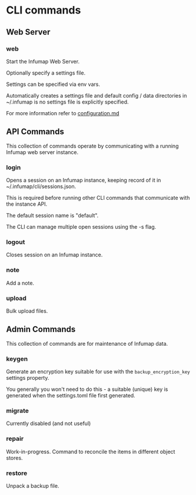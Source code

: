 # CLI commands

## Web Server

### web

Start the Infumap Web Server.

Optionally specify a settings file.

Settings can be specified via env vars.

Automatically creates a settings file and default config / data directories in ~/.infumap is no settings file is explicitly specified.

For more information refer to [configuration.md](configuration.md)


## API Commands

This collection of commands operate by communicating with a running Infumap web server instance.

### login

Opens a session on an Infumap instance, keeping record of it in ~/.infumap/cli/sessions.json.

This is required before running other CLI commands that communicate with the instance API.

The default session name is "default".

The CLI can manage multiple open sessions using the -s flag.

### logout

Closes session on an Infumap instance.

### note

Add a note.

### upload

Bulk upload files.


## Admin Commands

This collection of commands are for maintenance of Infumap data.

### keygen

Generate an encryption key suitable for use with the `backup_encryption_key` settings property.

You generally you won't need to do this - a suitable (unique) key is generated when the settings.toml file first generated.

### migrate

Currently disabled (and not useful)

### repair

Work-in-progress. Command to reconcile the items in different object stores.

### restore

Unpack a backup file.
